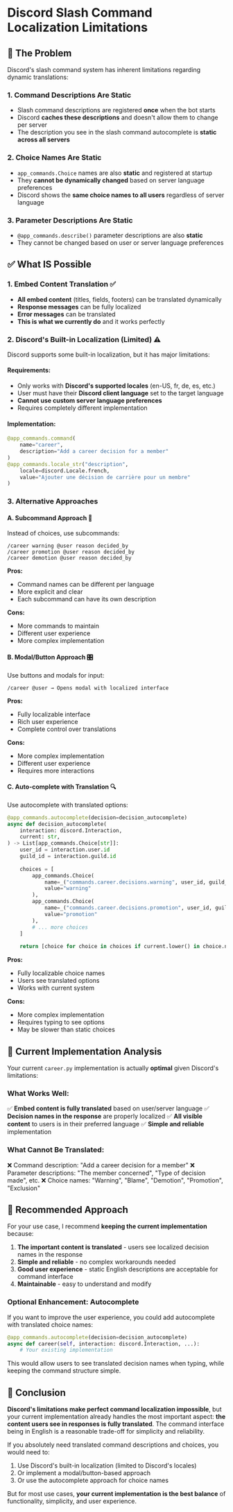 # Discord Slash Command Localization Limitations

## 🚫 **The Problem**

Discord's slash command system has inherent limitations regarding dynamic translations:

### **1. Command Descriptions Are Static**
- Slash command descriptions are registered **once** when the bot starts
- Discord **caches these descriptions** and doesn't allow them to change per server
- The description you see in the slash command autocomplete is **static across all servers**

### **2. Choice Names Are Static**
- `app_commands.Choice` names are also **static** and registered at startup
- They **cannot be dynamically changed** based on server language preferences
- Discord shows the **same choice names to all users** regardless of server language

### **3. Parameter Descriptions Are Static**
- `@app_commands.describe()` parameter descriptions are also **static**
- They cannot be changed based on user or server language preferences

## ✅ **What IS Possible**

### **1. Embed Content Translation** ✅
- **All embed content** (titles, fields, footers) can be translated dynamically
- **Response messages** can be fully localized
- **Error messages** can be translated
- **This is what we currently do** and it works perfectly

### **2. Discord's Built-in Localization** (Limited) ⚠️
Discord supports some built-in localization, but it has major limitations:

#### **Requirements:**
- Only works with **Discord's supported locales** (en-US, fr, de, es, etc.)
- User must have their **Discord client language** set to the target language
- **Cannot use custom server language preferences**
- Requires completely different implementation

#### **Implementation:**
```python
@app_commands.command(
    name="career",
    description="Add a career decision for a member"
)
@app_commands.locale_str("description", 
    locale=discord.Locale.french, 
    value="Ajouter une décision de carrière pour un membre"
)
```

### **3. Alternative Approaches**

#### **A. Subcommand Approach** 🔄
Instead of choices, use subcommands:
```
/career warning @user reason decided_by
/career promotion @user reason decided_by
/career demotion @user reason decided_by
```

**Pros:**
- Command names can be different per language
- More explicit and clear
- Each subcommand can have its own description

**Cons:**
- More commands to maintain
- Different user experience
- More complex implementation

#### **B. Modal/Button Approach** 🎛️
Use buttons and modals for input:
```
/career @user → Opens modal with localized interface
```

**Pros:**
- Fully localizable interface
- Rich user experience
- Complete control over translations

**Cons:**
- More complex implementation
- Different user experience
- Requires more interactions

#### **C. Auto-complete with Translation** 🔍
Use autocomplete with translated options:
```python
@app_commands.autocomplete(decision=decision_autocomplete)
async def decision_autocomplete(
    interaction: discord.Interaction,
    current: str,
) -> List[app_commands.Choice[str]]:
    user_id = interaction.user.id
    guild_id = interaction.guild.id
    
    choices = [
        app_commands.Choice(
            name=_("commands.career.decisions.warning", user_id, guild_id),
            value="warning"
        ),
        app_commands.Choice(
            name=_("commands.career.decisions.promotion", user_id, guild_id),
            value="promotion"
        ),
        # ... more choices
    ]
    
    return [choice for choice in choices if current.lower() in choice.name.lower()]
```

**Pros:**
- Fully localizable choice names
- Users see translated options
- Works with current system

**Cons:**
- More complex implementation
- Requires typing to see options
- May be slower than static choices

## 🎯 **Current Implementation Analysis**

Your current `career.py` implementation is actually **optimal** given Discord's limitations:

### **What Works Well:**
✅ **Embed content is fully translated** based on user/server language
✅ **Decision names in the response** are properly localized
✅ **All visible content** to users is in their preferred language
✅ **Simple and reliable** implementation

### **What Cannot Be Translated:**
❌ Command description: "Add a career decision for a member"
❌ Parameter descriptions: "The member concerned", "Type of decision made", etc.
❌ Choice names: "Warning", "Blame", "Demotion", "Promotion", "Exclusion"

## 🔧 **Recommended Approach**

For your use case, I recommend **keeping the current implementation** because:

1. **The important content is translated** - users see localized decision names in the response
2. **Simple and reliable** - no complex workarounds needed
3. **Good user experience** - static English descriptions are acceptable for command interface
4. **Maintainable** - easy to understand and modify

### **Optional Enhancement: Autocomplete**

If you want to improve the user experience, you could add autocomplete with translated choice names:

```python
@app_commands.autocomplete(decision=decision_autocomplete)
async def career(self, interaction: discord.Interaction, ...):
    # Your existing implementation
```

This would allow users to see translated decision names when typing, while keeping the command structure simple.

## 📝 **Conclusion**

**Discord's limitations make perfect command localization impossible**, but your current implementation already handles the most important aspect: **the content users see in responses is fully translated**. The command interface being in English is a reasonable trade-off for simplicity and reliability.

If you absolutely need translated command descriptions and choices, you would need to:
1. Use Discord's built-in localization (limited to Discord's locales)
2. Or implement a modal/button-based approach
3. Or use the autocomplete approach for choice names

But for most use cases, **your current implementation is the best balance** of functionality, simplicity, and user experience.
